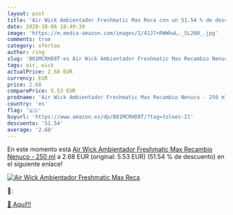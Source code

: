 ```yaml
---
layout: post
title: 'Air Wick Ambientador Freshmatic Max Reca con un 51.54 % de descuento'
date: 2020-10-06 18:49:39
image: 'https://m.media-amazon.com/images/I/41J7+RWWkwL._SL200_.jpg'
comments: true
category: ofertas
author: ring
slug: 'B01MCRHD8T-es Air Wick Ambientador Freshmatic Max Recambio Nenuco - 250 ml'
tags: air, wick
actualPrice: 2.68 EUR
currency: EUR
price: 2.68
comparePrice: 5.53 EUR
prodname: 'Air Wick Ambientador Freshmatic Max Recambio Nenuco - 250 ml'
country: 'es'
flag: '🇪🇸'
buyurl: 'https://www.amazon.es/dp/B01MCRHD8T/?tag=tolees-21'
descuento: '51.54'
average: '2.68'
---
```


En este momento está [Air Wick Ambientador Freshmatic Max Recambio Nenuco - 250 ml](https://www.amazon.es/dp/B01MCRHD8T/?tag=tolees-21) a 2.68 EUR (original: 5.53 EUR) (51.54 %  de descuento) en el siguiente enlace!

[![Air Wick Ambientador Freshmatic Max Reca](https://m.media-amazon.com/images/I/41J7+RWWkwL._SL200_.jpg)](https://www.amazon.es/dp/B01MCRHD8T/?tag=tolees-21)

🔎:


[🛒 Aquí!!!](https://www.amazon.es/dp/B01MCRHD8T/?tag=tolees-21)
